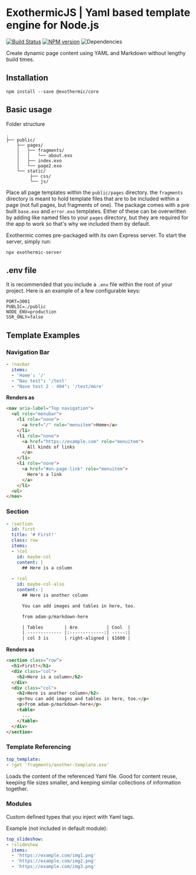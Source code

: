 # ExothermicJS | Yaml based template engine for Node.js

[![Build Status](https://travis-ci.org/suhay/exothermicjs.svg?branch=master)](https://travis-ci.org/suhay/exothermicjs)
[![NPM version](https://img.shields.io/npm/v/@exothermic/core.svg)](https://www.npmjs.org/package/@exothermic/core)
![Dependencies](https://david-dm.org/suhay/exothermicjs.svg)

Create dynamic page content using YAML and Markdown without lengthy build times.

## Installation

```
npm install --save @exothermic/core
```

## Basic usage

Folder structure

```
.
├── public/
    ├── pages/
    │   ├── fragments/
    │   │   └── about.exo
    │   ├── index.exo
    │   └── page2.exo
    └── static/
         ├── css/
         └── js/
```

Place all page templates within the ```public/pages``` directory. the ```fragments``` directory is meant to hold template files that are to be included within a page (not full pages, but fragments of one).
The package comes with a pre built ```base.exo``` and ```error.exo``` templates. Either of these can be overwritten by adding like named files to your ```pages``` directory, but they are required
for the app to work so that's why we included them by default.

Exothermic comes pre-packaged with its own Express server. To start the server, simply run:

```
npx exothermic-server
```

## .env file

It is recommended that you include a ```.env``` file within the root of your project. Here is an example of a few configurable keys:

```
PORT=3001
PUBLIC=./public
NODE_ENV=production
SSR_ONLY=false
```

## Template Examples

### Navigation Bar

```yaml
- !navbar
  items:
  - 'Home': '/'
  - "Nav test": '/test'
  - "Nave test 2 - 404": '/test/more'
```

**Renders as**

```html
<nav aria-label="Top navigation">
  <ul role="menubar">
    <li role="none">
      <a href="/" role="menuitem">Home</a>
    </li>
    <li role="none">
      <a href="https://example.com" role="menuitem">
        All kinds of links
      </a>
    </li>
    <li role="none">
      <a href="#on-page-link" role="menuitem">
        Here's a link
      </a>
    </li>
  <ul>
</nav>
```

### Section

```yaml
- !section
  id: first
  title: '# First!'
  class: row
  items:
  - !col
    id: maybe-col
    content: |
      ## Here is a column
      
  - !col
    id: maybe-col-also
    content: |
      ## Here is another column

      You can add images and tables in here, too.

      from adam-p/markdown-here

      | Tables        | Are           | Cool  |
      | ------------- |:-------------:| -----:|
      | col 3 is      | right-aligned | $1600 |
```

**Renders as**

```html
<section class=”row”>
  <h1>First!</h1>
  <div class="col">
    <h2>Here is a column</h2>
  </div>
  <div class="col">
    <h2>Here is another column</h2>
    <p>You can add images and tables in here, too.</p>
    <p>from adam-p/markdown-here</p>
    <table>
      ...
    </table>
  </div>
</section>
```

### Template Referencing

```yaml
top_template:
- !get 'fragments/another-template.exo'
```

Loads the content of the referenced Yaml file. Good for content reuse, keeping file sizes smaller, and keeping similar collections of information together.

### Modules

Custom defined types that you inject with Yaml tags.

Example (not included in default module):

```yaml
top_slideshow:
- !slideshow
  items:
  - 'https://example.com/img1.png'
  - 'https://example.com/img2.png'
  - 'https://example.com/img3.png'
```